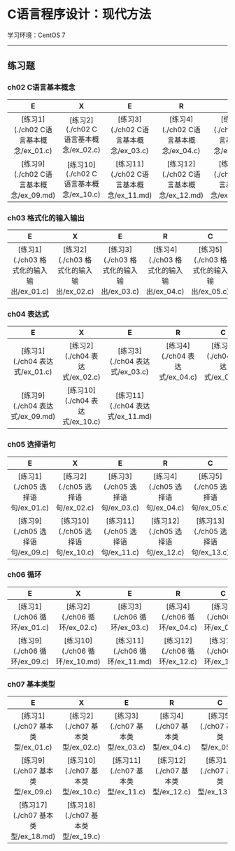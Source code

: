 # C语言程序设计：现代方法

学习环境：CentOS 7

---

## 练习题

### ch02 C语言基本概念

|E|X|E|R|C|I|S|E|
| :-: | :-: | :-: | :-: | :-: | :-: | :-: | :-: |
|[练习1](./ch02 C语言基本概念/ex_01.c)|[练习2](./ch02 C语言基本概念/ex_02.c)|[练习3](./ch02 C语言基本概念/ex_03.c)|[练习4](./ch02 C语言基本概念/ex_04.c)|[练习5](./ch02 C语言基本概念/ex_05.c)|[练习6](./ch02 C语言基本概念/ex_06.c)|[练习7](./ch02 C语言基本概念/ex_07.c)|[练习8](./ch02 C语言基本概念/ex_08.c)|
|[练习9](./ch02 C语言基本概念/ex_09.md)|[练习10](./ch02 C语言基本概念/ex_10.c)|[练习11](./ch02 C语言基本概念/ex_11.md)|[练习12](./ch02 C语言基本概念/ex_12.md)|[练习13](./ch02 C语言基本概念/ex_13.md)|

### ch03 格式化的输入输出

|E|X|E|R|C|I|S|E|
| :-: | :-: | :-: | :-: | :-: | :-: | :-: | :-: |
|[练习1](./ch03 格式化的输入输出/ex_01.c)|[练习2](./ch03 格式化的输入输出/ex_02.c)|[练习3](./ch03 格式化的输入输出/ex_03.c)|[练习4](./ch03 格式化的输入输出/ex_04.c)|[练习5](./ch03 格式化的输入输出/ex_05.c)|[练习6](./ch03 格式化的输入输出/ex_06.c)|[练习7](./ch03 格式化的输入输出/ex_07.c)|[练习8](./ch03 格式化的输入输出/ex_08.c)|

### ch04 表达式

|E|X|E|R|C|I|S|E|
| :-: | :-: | :-: | :-: | :-: | :-: | :-: | :-: |
|[练习1](./ch04 表达式/ex_01.c)|[练习2](./ch04 表达式/ex_02.c)|[练习3](./ch04 表达式/ex_03.c)|[练习4](./ch04 表达式/ex_04.c)|[练习5](./ch04 表达式/ex_05.c)|[练习6](./ch04 表达式/ex_06.c)|[练习7](./ch04 表达式/ex_07.c)|[练习8](./ch04 表达式/ex_08.c)|
|[练习9](./ch04 表达式/ex_09.md)|[练习10](./ch04 表达式/ex_10.c)|[练习11](./ch04 表达式/ex_11.md)|

### ch05 选择语句

|E|X|E|R|C|I|S|E|
| :-: | :-: | :-: | :-: | :-: | :-: | :-: | :-: |
|[练习1](./ch05 选择语句/ex_01.c)|[练习2](./ch05 选择语句/ex_02.c)|[练习3](./ch05 选择语句/ex_03.c)|[练习4](./ch05 选择语句/ex_04.c)|[练习5](./ch05 选择语句/ex_05.c)|[练习6](./ch05 选择语句/ex_06.c)|[练习7](./ch05 选择语句/ex_07.c)|[练习8](./ch05 选择语句/ex_08.c)|
|[练习9](./ch05 选择语句/ex_09.c)|[练习10](./ch05 选择语句/ex_10.c)|[练习11](./ch05 选择语句/ex_11.c)|[练习12](./ch05 选择语句/ex_12.c)|[练习13](./ch05 选择语句/ex_13.c)|[练习14](./ch05 选择语句/ex_14.c)|[练习15](./ch05 选择语句/ex_15.c)|[练习16](./ch05 选择语句/ex_16.c)|

### ch06 循环

|E|X|E|R|C|I|S|E|
| :-: | :-: | :-: | :-: | :-: | :-: | :-: | :-: |
|[练习1](./ch06 循环/ex_01.c)|[练习2](./ch06 循环/ex_02.c)|[练习3](./ch06 循环/ex_03.c)|[练习4](./ch06 循环/ex_04.c)|[练习5](./ch06 循环/ex_05.c)|[练习6](./ch06 循环/ex_06.c)|[练习7](./ch06 循环/ex_07.c)|[练习8](./ch06 循环/ex_08.c)|
|[练习9](./ch06 循环/ex_09.c)|[练习10](./ch06 循环/ex_10.md)|[练习11](./ch06 循环/ex_11.md)|[练习12](./ch06 循环/ex_12.c)|[练习13](./ch06 循环/ex_13.c)|[练习14](./ch06 循环/ex_14.c)|[练习15](./ch06 循环/ex_15.c)|[练习16](./ch06 循环/ex_16.md)|

### ch07 基本类型

|E|X|E|R|C|I|S|E|
| :-: | :-: | :-: | :-: | :-: | :-: | :-: | :-: |
|[练习1](./ch07 基本类型/ex_01.c)|[练习2](./ch07 基本类型/ex_02.c)|[练习3](./ch07 基本类型/ex_03.c)|[练习4](./ch07 基本类型/ex_04.c)|[练习5](./ch07 基本类型/ex_05.c)|[练习6](./ch07 基本类型/ex_06.c)|[练习7](./ch07 基本类型/ex_07.md)|[练习8](./ch07 基本类型/ex_08.c)|
|[练习9](./ch07 基本类型/ex_09.c)|[练习10](./ch07 基本类型/ex_10.c)|[练习11](./ch07 基本类型/ex_11.c)|[练习12](./ch07 基本类型/ex_12.c)|[练习13](./ch07 基本类型/ex_13.md)|[练习14](./ch07 基本类型/ex_15.md)|[练习15](./ch07 基本类型/ex_16.md)|[练习16](./ch07 基本类型/ex_17.c)|
|[练习17](./ch07 基本类型/ex_18.md)|[练习18](./ch07 基本类型/ex_19.c)|

